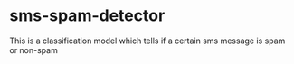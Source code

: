 # sms-spam-detector
This is a classification model which tells if a certain sms message is spam or non-spam
